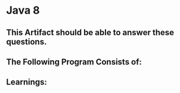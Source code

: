 # Java 8 


## This Artifact should be able to answer these questions.


## The Following Program Consists of:


## Learnings:

